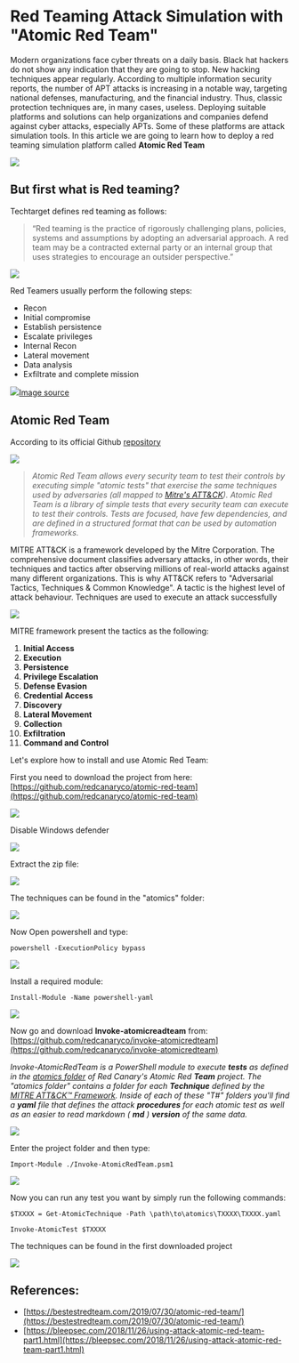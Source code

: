 # Red Teaming Attack Simulation with "Atomic Red Team"


Modern organizations face cyber threats on a daily basis. Black hat hackers do not show any indication that they are going to stop. New hacking techniques appear regularly. According to multiple information security reports, the number of APT attacks is increasing in a notable way, targeting national defenses, manufacturing, and the financial industry. Thus, classic protection techniques are, in many cases, useless. Deploying suitable platforms and solutions can help organizations and companies defend against cyber attacks, especially APTs. Some of these platforms are attack simulation tools. In this article we are going to learn how to deploy a red teaming simulation platform called **Atomic Red Team** 

![](https://www.redcanary.com/wp-content/uploads/image2-25.png)


## But first what is  Red teaming? 

Techtarget defines red teaming as follows:

> “Red teaming is the practice of rigorously challenging plans, policies, systems and assumptions by adopting an adversarial approach. A red team may be a contracted external party or an internal group that uses strategies to encourage an outsider perspective.” 

![](https://i1.wp.com/www.omanobserver.om/wp-content/uploads/2019/09/cyber-attack.jpg?resize=800%2C445&amp;ssl=1)



Red Teamers usually perform the following steps:

- Recon
- Initial compromise
- Establish persistence
- Escalate privileges
- Internal Recon
- Lateral movement
- Data analysis
- Exfiltrate and complete mission

![](https://camo.githubusercontent.com/7ed924f85b775db73958b443a8798b401c40cdd2/68747470733a2f2f75706c6f6164732d73736c2e776562666c6f772e636f6d2f3538383636636165616263383364356537633537346337312f3538626534333132646331336239646537343638363132615f5265642d5465616d2d41747461636b2d4c6966656379636c652e6a7067)[Image source]()


## **Atomic Red Team**

According to its official Github [repository](https://github.com/redcanaryco/atomic-red-team)

  ![](https://camo.githubusercontent.com/3eb25137d0e56f9d9a96c43867780e63e918e5df/68747470733a2f2f72656463616e6172792e636f6d2f77702d636f6e74656e742f75706c6f6164732f41746f6d69632d5265642d5465616d2d4c6f676f2e706e67)

> _Atomic Red Team allows every security team to test their controls by executing simple &quot;atomic tests&quot; that exercise the same techniques used by adversaries (all mapped to _[_Mitre&#39;s ATT&amp;CK_](https://attack.mitre.org/wiki/Main_Page)_). Atomic Red Team is a library of simple tests that every security team can execute to test their controls. Tests are focused, have few dependencies, and are defined in a structured format that can be used by automation frameworks._

MITRE ATT&amp;CK is a framework developed by the Mitre Corporation. The comprehensive document classifies adversary attacks, in other words, their techniques and tactics after observing millions of real-world attacks against many different organizations. This is why ATT&amp;CK refers to &quot;Adversarial Tactics, Techniques &amp; Common Knowledge&quot;. A tactic is the highest level of attack behaviour. Techniques are used to execute an attack successfully

![](https://assets-global.website-files.com/5bc662b786ecfc12c8d29e0b/5bfdce88cd3820f7c5c21e02_mitre.png)

MITRE framework present the tactics as the following:

1. **Initial Access**
2. **Execution**
3. **Persistence**
4. **Privilege Escalation**
5. **Defense Evasion**
6. **Credential Access**
7. **Discovery**
8. **Lateral Movement**
9. **Collection**
10. **Exfiltration**
11. **Command and Control**

Let&#39;s explore how to install and use Atomic Red Team:

First you need to download the project from here: [https://github.com/redcanaryco/atomic-red-team](https://github.com/redcanaryco/atomic-red-team)

![](img/github.png)

Disable Windows defender

![](img/off.png)

Extract the zip file:

![](img/zip.png)

The techniques can be found in the &quot;atomics&quot; folder:

![](img/files.png)

Now Open powershell and type:

`powershell -ExecutionPolicy bypass`

![](img/bypass.png)

Install a required module:

`Install-Module -Name powershell-yaml`

![](img/installmodule.png)

Now go and download  **Invoke-atomicreadteam**  from: [https://github.com/redcanaryco/invoke-atomicredteam](https://github.com/redcanaryco/invoke-atomicredteam)

_Invoke-AtomicRedTeam is a PowerShell module to execute  __tests__  as defined in the _[_atomics folder_](https://github.com/redcanaryco/atomic-red-team/tree/master/atomics)_ of Red Canary&#39;s Atomic Red  __Team__  project. The &quot;atomics folder&quot; contains a folder for each  __Technique__  defined by the _[_MITRE ATT&amp;CK™ Framework_](https://attack.mitre.org/matrices/enterprise/)_. Inside of each of these &quot;T#&quot; folders you&#39;ll find a  __**yaml**__  file that defines the attack  __procedures__  for each atomic test as well as an easier to read markdown ( __**md**__ )  __version__  of the same data._

![](img/invoke.png)

Enter the project folder and then type:

`Import-Module ./Invoke-AtomicRedTeam.psm1`

![](img/importmodule.png)

Now you can run any test you want by simply run the following commands:

`$TXXXX = Get-AtomicTechnique -Path \path\to\atomics\TXXXX\TXXXX.yaml`

`Invoke-AtomicTest $TXXXX`

The techniques can be found in the first downloaded project

![](img/techniques.png)


## References:   

- [https://bestestredteam.com/2019/07/30/atomic-red-team/](https://bestestredteam.com/2019/07/30/atomic-red-team/)
- [https://bleepsec.com/2018/11/26/using-attack-atomic-red-team-part1.html](https://bleepsec.com/2018/11/26/using-attack-atomic-red-team-part1.html)



